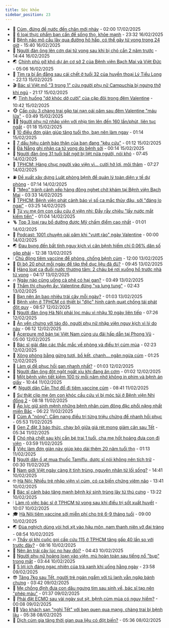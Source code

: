 ```yaml
---
title: Sức khỏe
sidebar_position: 23
---
```


<!-- dantri-suc-khoe:START -->
- 🤔 [Cúm, đừng để nước đến chân mới nhảy](https://dantri.com.vn/suc-khoe/cum-dung-de-nuoc-den-chan-moi-nhay-20250214185656397.htm) - 02:00 17/02/2025
- 🚦 [6 loại thực phẩm bạn cần để sống thọ, khỏe mạnh](https://dantri.com.vn/suc-khoe/6-loai-thuc-pham-ban-can-de-song-tho-khoe-manh-20250216200736031.htm) - 23:32 16/02/2025
- 🤖 [Bệnh não mô cầu lây qua đường hô hấp, có thể gây tử vong trong 24 giờ](https://dantri.com.vn/suc-khoe/benh-nao-mo-cau-lay-qua-duong-ho-hap-co-the-gay-tu-vong-trong-24-gio-20250216223942267.htm) - 15:40 16/02/2025
- 🐻 [Người đàn ông lên cơn dại tử vong sau khi bị chó cắn 2 năm trước](https://dantri.com.vn/suc-khoe/nguoi-dan-ong-len-con-dai-tu-vong-sau-khi-bi-cho-can-2-nam-truoc-20250216184054027.htm) - 14:44 16/02/2025
- 🌏 [Chính phủ gỡ khó dự án cơ sở 2 của Bệnh viện Bạch Mai và Việt Đức](https://dantri.com.vn/suc-khoe/chinh-phu-go-kho-du-an-co-so-2-cua-benh-vien-bach-mai-va-viet-duc-20250216120154469.htm) - 05:06 16/02/2025
- 👺 [Tìm ra bí ẩn đằng sau cái chết ở tuổi 32 của huyền thoại Lý Tiểu Long](https://dantri.com.vn/suc-khoe/tim-ra-bi-an-dang-sau-cai-chet-o-tuoi-32-cua-huyen-thoai-ly-tieu-long-20250215205116377.htm) - 22:13 15/02/2025
- 🎬 [Bác sĩ Việt mổ &quot;3 trong 1&quot; cứu người phụ nữ Campuchia bị ngưng thở khi ngủ](https://dantri.com.vn/suc-khoe/bac-si-viet-mo-3-trong-1-cuu-nguoi-phu-nu-campuchia-bi-ngung-tho-khi-ngu-20250215194309192.htm) - 21:17 15/02/2025
- 🌏 [Tình huống &quot;dở khóc dở cười&quot; của cặp đôi trong đêm Valentine](https://dantri.com.vn/suc-khoe/tinh-huong-do-khoc-do-cuoi-cua-cap-doi-trong-dem-valentine-20250215103506355.htm) - 10:42 15/02/2025
- 🐵 [Cấp cứu 3 chàng trai gặp tai nạn oái oăm sau đêm Valentine &quot;máu lửa&quot;](https://dantri.com.vn/suc-khoe/cap-cuu-3-chang-trai-gap-tai-nan-oai-oam-sau-dem-valentine-mau-lua-20250215010207767.htm) - 03:49 15/02/2025
- 👨‍🏫 [Người phụ nữ nhập viện với nhịp tim lên đến 160 lần/phút, liên tục ngất](https://dantri.com.vn/suc-khoe/nguoi-phu-nu-nhap-vien-voi-nhip-tim-len-den-160-lanphut-lien-tuc-ngat-20250214191327087.htm) - 01:18 15/02/2025
- 🤗 [10 điều đơn giản giúp tăng tuổi thọ, bạn nên làm ngay](https://dantri.com.vn/suc-khoe/10-dieu-don-gian-giup-tang-tuoi-tho-ban-nen-lam-ngay-20250214211906151.htm) - 01:14 15/02/2025
- 🫶 [7 dấu hiệu cảnh báo thận của bạn đang &quot;kêu cứu&quot;](https://dantri.com.vn/suc-khoe/7-dau-hieu-canh-bao-than-cua-ban-dang-keu-cuu-20250214213838267.htm) - 01:12 15/02/2025
- 🙉 [Đà Nẵng ghi nhận ca tử vong do bệnh sởi](https://dantri.com.vn/suc-khoe/da-nang-ghi-nhan-ca-tu-vong-do-benh-soi-20250214182500693.htm) - 00:14 15/02/2025
- 🦅 [Người đàn ông 31 tuổi bất ngờ bị liệt nửa người, nói khó](https://dantri.com.vn/suc-khoe/nguoi-dan-ong-31-tuoi-bat-ngo-bi-liet-nua-nguoi-noi-kho-20250214143716662.htm) - 07:45 14/02/2025
- 🐘 [TPHCM: Hàng chục người vào viện vì… cười hở lợi, môi thâm](https://dantri.com.vn/suc-khoe/tphcm-hang-chuc-nguoi-vao-vien-vi-cuoi-ho-loi-moi-tham-20250212161225121.htm) - 07:27 14/02/2025
- ⛽️ [Đề xuất xây dựng Luật phòng bệnh để quản lý toàn diện y tế dự phòng](https://dantri.com.vn/suc-khoe/de-xuat-xay-dung-luat-phong-benh-de-quan-ly-toan-dien-y-te-du-phong-20250214135433015.htm) - 07:14 14/02/2025
- 🤡 [&quot;Mẹo&quot; tránh cảnh xếp hàng đông nghẹt chờ khám tại Bệnh viện Bạch Mai](https://dantri.com.vn/suc-khoe/meo-tranh-canh-xep-hang-dong-nghet-cho-kham-tai-benh-vien-bach-mai-20250214083842573.htm) - 03:33 14/02/2025
- 💼 [TPHCM: Bệnh viện phát cảnh báo vì số ca mắc thủy đậu, sởi &quot;đáng lo ngại&quot;](https://dantri.com.vn/suc-khoe/tphcm-benh-vien-phat-canh-bao-vi-so-ca-mac-thuy-dau-soi-dang-lo-ngai-20250214094545289.htm) - 03:25 14/02/2025
- 🤔 [Từ vụ mẹ ôm con cầu cứu ở viện nhi: Đầy rẫy chiêu &quot;lấy nước mắt kiếm tiền&quot;](https://dantri.com.vn/suc-khoe/tu-vu-me-om-con-cau-cuu-o-vien-nhi-day-ray-chieu-lay-nuoc-mat-kiem-tien-20250214003707266.htm) - 01:04 14/02/2025
- 🪜 [Top 3 loại rau bổ dưỡng được Mỹ chấm điểm cao nhất](https://dantri.com.vn/suc-khoe/top-3-loai-rau-bo-duong-duoc-my-cham-diem-cao-nhat-20250213221739645.htm) - 01:01 14/02/2025
- 📝 [Podcast: 1001 chuyện oái oăm khi &quot;vượt rào&quot; ngày Valentine](https://dantri.com.vn/suc-khoe/podcast-1001-chuyen-oai-oam-khi-vuot-rao-ngay-valentine-20250213175359157.htm) - 00:00 14/02/2025
- 🌏 [Đau bụng đến bất tỉnh nguy kịch vì căn bệnh hiếm chỉ 0,06% dân số gặp phải](https://dantri.com.vn/suc-khoe/dau-bung-den-bat-tinh-nguy-kich-vi-can-benh-hiem-chi-006-dan-so-gap-phai-20250213181731670.htm) - 12:38 13/02/2025
- 🕯 [Chủ động tiêm vaccine để phòng, chống bệnh cúm](https://dantri.com.vn/suc-khoe/chu-dong-tiem-vaccine-de-phong-chong-benh-cum-20250213181217444.htm) - 12:00 13/02/2025
- 🦍 [Đi bộ 20 phút mỗi ngày để tập thể dục liệu đã đủ?](https://dantri.com.vn/suc-khoe/di-bo-20-phut-moi-ngay-de-tap-the-duc-lieu-da-du-20250210150344446.htm) - 09:45 13/02/2025
- 🌈 [Hàng loạt ca đuối nước thương tâm: 2 cháu bé rơi xuống hồ trước nhà tử vong](https://dantri.com.vn/suc-khoe/hang-loat-ca-duoi-nuoc-thuong-tam-2-chau-be-roi-xuong-ho-truoc-nha-tu-vong-20250213110820236.htm) - 04:17 13/02/2025
- 🔥 [Ngày nào cũng uống cà phê có hại gan?](https://dantri.com.vn/suc-khoe/ngay-nao-cung-uong-ca-phe-co-hai-gan-20250213090435685.htm) - 03:49 13/02/2025
- 🌊 [Thầm thì chuyện ấy: Valentine đừng &quot;va lung tung&quot;](https://dantri.com.vn/suc-khoe/tham-thi-chuyen-ay-valentine-dung-va-lung-tung-20250213083214888.htm) - 02:43 13/02/2025
- 🚦 [Bạn nên ăn bao nhiêu trái cây mỗi ngày?](https://dantri.com.vn/suc-khoe/ban-nen-an-bao-nhieu-trai-cay-moi-ngay-20250210141052830.htm) - 01:03 13/02/2025
- 🤖 [Bệnh viện ở TPHCM có thiết bị &quot;độc&quot; hình cánh quạt chống tái phát đột quỵ](https://dantri.com.vn/suc-khoe/benh-vien-o-tphcm-co-thiet-bi-doc-hinh-canh-quat-chong-tai-phat-dot-quy-20250212132358727.htm) - 08:57 12/02/2025
- 🤡 [Người đàn ông Hà Nội phải lọc máu vì nhậu 10 ngày liên tiếp](https://dantri.com.vn/suc-khoe/nguoi-dan-ong-ha-noi-phai-loc-mau-vi-nhau-10-ngay-lien-tiep-20250212110102102.htm) - 07:26 12/02/2025
- 💂 [Ăn yến chưng với táo đỏ, người phụ nữ nhập viện nguy kịch vì lý do này](https://dantri.com.vn/suc-khoe/an-yen-chung-voi-tao-do-nguoi-phu-nu-nhap-vien-nguy-kich-vi-ly-do-nay-20250212131144882.htm) - 06:12 12/02/2025
- 🦄 [Acerpure mở bán tại Việt Nam cùng ưu đãi hấp dẫn tại Phong Vũ](https://dantri.com.vn/suc-khoe/acerpure-mo-ban-tai-viet-nam-cung-uu-dai-hap-dan-tai-phong-vu-20250212115058354.htm) - 05:00 12/02/2025
- 🧠 [Bác sĩ giải đáp các thắc mắc về phòng và điều trị cúm mùa](https://dantri.com.vn/suc-khoe/bac-si-giai-dap-cac-thac-mac-ve-phong-va-dieu-tri-cum-mua-20250212084341554.htm) - 02:23 12/02/2025
- 🤖 [Xông phòng bằng gừng tươi, bồ kết, chanh... ngăn ngừa cúm](https://dantri.com.vn/suc-khoe/xong-phong-bang-gung-tuoi-bo-ket-chanh-ngan-ngua-cum-20250212082324257.htm) - 01:25 12/02/2025
- 💼 [Làm gì để phục hồi gan nhanh nhất?](https://dantri.com.vn/suc-khoe/lam-gi-de-phuc-hoi-gan-nhanh-nhat-20250211114705191.htm) - 01:03 12/02/2025
- 🧰 [Người đàn ông đột ngột ngất xỉu khi đang ăn cơm](https://dantri.com.vn/suc-khoe/nguoi-dan-ong-dot-ngot-ngat-xiu-khi-dang-an-com-20250211194213361.htm) - 01:02 12/02/2025
- 🎉 [Một bệnh viện tiết kiệm 100 tỷ mỗi năm nhờ không in phim và bệnh án giấy](https://dantri.com.vn/suc-khoe/mot-benh-vien-tiet-kiem-100-ty-moi-nam-nho-khong-in-phim-va-benh-an-giay-20250211174329274.htm) - 10:44 11/02/2025
- 🌏 [Người dân Cần Thơ đổ đi tiêm vaccine cúm](https://dantri.com.vn/suc-khoe/nguoi-dan-can-tho-do-di-tiem-vaccine-cum-20250211141842491.htm) - 08:41 11/02/2025
- 📝 [Sự thật clip mẹ ôm con khóc cầu cứu vì bị móc túi ở Bệnh viện Nhi đồng 2](https://dantri.com.vn/suc-khoe/su-that-clip-me-om-con-khoc-cau-cuu-vi-bi-moc-tui-o-benh-vien-nhi-dong-2-20250211150940111.htm) - 08:18 11/02/2025
- 🧠 [Áp lực giữ sinh mệnh những bệnh nhân cúm đông đặc phổi nặng nhất miền Bắc](https://dantri.com.vn/suc-khoe/ap-luc-giu-sinh-menh-nhung-benh-nhan-cum-dong-dac-phoi-nang-nhat-mien-bac-20250211124531847.htm) - 06:22 11/02/2025
- 🚀 [Cúm A &quot;nóng&quot;: Cẩm nang điều trị từng triệu chứng để nhanh hồi phục](https://dantri.com.vn/suc-khoe/cum-a-nong-cam-nang-dieu-tri-tung-trieu-chung-de-nhanh-hoi-phuc-20250210205212354.htm) - 05:53 11/02/2025
- 💯 [Gen Z đặt 3 báo thức, chạy bộ giữa giá rét mong giảm cân sau Tết](https://dantri.com.vn/suc-khoe/gen-z-dat-3-bao-thuc-chay-bo-giua-gia-ret-mong-giam-can-sau-tet-20250208104234074.htm) - 05:34 11/02/2025
- 🫶 [Chó nhà chết sau khi cắn bé trai 1 tuổi, cha mẹ hốt hoảng đưa con đi viện](https://dantri.com.vn/suc-khoe/cho-nha-chet-sau-khi-can-be-trai-1-tuoi-cha-me-hot-hoang-dua-con-di-vien-20250211101904534.htm) - 03:59 11/02/2025
- 👹 [Việc làm đơn giản này giúp kéo dài thêm 20 năm tuổi thọ](https://dantri.com.vn/suc-khoe/viec-lam-don-gian-nay-giup-keo-dai-them-20-nam-tuoi-tho-20250210170640150.htm) - 01:13 11/02/2025
- 🤩 [Người dân ồ ạt mua thuốc Tamiflu, dược sĩ nói không nên tích trữ](https://dantri.com.vn/suc-khoe/nguoi-dan-o-at-mua-thuoc-tamiflu-duoc-si-noi-khong-nen-tich-tru-20250210233718614.htm) - 00:30 11/02/2025
- 🌊 [Nam giới Việt ngày càng ít tinh trùng, nguyên nhân từ lối sống?](https://dantri.com.vn/suc-khoe/nam-gioi-viet-ngay-cang-it-tinh-trung-nguyen-nhan-tu-loi-song-20250210214109358.htm) - 14:41 10/02/2025
- 🤓 [Hà Nội: Nhiều trẻ nhập viện vì cúm, có ca biến chứng viêm não](https://dantri.com.vn/suc-khoe/ha-noi-nhieu-tre-nhap-vien-vi-cum-co-ca-bien-chung-viem-nao-20250210203311577.htm) - 13:41 10/02/2025
- 🌝 [Bác sĩ cảnh báo tăng mạnh bệnh ký sinh trùng lây từ thú cưng](https://dantri.com.vn/suc-khoe/bac-si-canh-bao-tang-manh-benh-ky-sinh-trung-lay-tu-thu-cung-20250210185143703.htm) - 13:22 10/02/2025
- 🕯 [Làm rõ việc bác sĩ ở TPHCM tử vong sau khi điều trị sốt xuất huyết](https://dantri.com.vn/suc-khoe/lam-ro-viec-bac-si-o-tphcm-tu-vong-sau-khi-dieu-tri-sot-xuat-huyet-20250209091111346.htm) - 10:07 10/02/2025
- 🎓 [Hà Nội tiêm vaccine sởi miễn phí cho trẻ 6-9 tháng tuổi](https://dantri.com.vn/suc-khoe/ha-noi-tiem-vaccine-soi-mien-phi-cho-tre-6-9-thang-tuoi-20250210141830872.htm) - 09:00 10/02/2025
- 🌏 [Đùa nghịch dùng vòi hơi xịt vào hậu môn, nam thanh niên vỡ đại tràng](https://dantri.com.vn/suc-khoe/dua-nghich-dung-voi-hoi-xit-vao-hau-mon-nam-thanh-nien-vo-dai-trang-20250210155420309.htm) - 08:54 10/02/2025
- 🔥 [Thấy gì khi cuộc gọi cấp cứu 115 ở TPHCM tăng gấp 40 lần so với trước đây?](https://dantri.com.vn/suc-khoe/thay-gi-khi-cuoc-goi-cap-cuu-115-o-tphcm-tang-gap-40-lan-so-voi-truoc-day-20250210122318514.htm) - 08:16 10/02/2025
- 📝 [Nên ăn trái cây lúc no hay đói?](https://dantri.com.vn/suc-khoe/nen-an-trai-cay-luc-no-hay-doi-20250210110003742.htm) - 04:43 10/02/2025
- 🧠 [Người phụ nữ hoảng loạn vào viện, mù hoàn toàn sau tiếng nổ &quot;bụp&quot; trong mắt](https://dantri.com.vn/suc-khoe/nguoi-phu-nu-hoang-loan-vao-vien-mu-hoan-toan-sau-tieng-no-bup-trong-mat-20250210102123642.htm) - 03:44 10/02/2025
- 🦅 [5 lợi ích đáng ngạc nhiên của trà xanh khi uống hằng ngày](https://dantri.com.vn/suc-khoe/5-loi-ich-dang-ngac-nhien-cua-tra-xanh-khi-uong-hang-ngay-20250207163943327.htm) - 23:58 09/02/2025
- 😎 [Tăng 7kg sau Tết, người trẻ ngán ngẩm với tủ lạnh vẫn ngập bánh chưng](https://dantri.com.vn/suc-khoe/tang-7kg-sau-tet-nguoi-tre-ngan-ngam-voi-tu-lanh-van-ngap-banh-chung-20250208100436120.htm) - 03:42 09/02/2025
- 🎉 [Mẹ chồng định đưa con dâu ngưng tim sau sinh về, bác sĩ tạo nên &quot;phép màu&quot;](https://dantri.com.vn/suc-khoe/me-chong-dinh-dua-con-dau-ngung-tim-sau-sinh-ve-bac-si-tao-nen-phep-mau-20250209082331389.htm) - 01:37 09/02/2025
- 🫣 [Phải đặt ECMO sau vài ngày sụt sịt, bệnh cúm mùa có nguy hiểm?](https://dantri.com.vn/suc-khoe/phai-dat-ecmo-sau-vai-ngay-sut-sit-benh-cum-mua-co-nguy-hiem-20250207155737920.htm) - 00:08 09/02/2025
- 🧑‍🏫 [Vào khách sạn &quot;nghỉ Tết&quot; với bạn quen qua mạng, chàng trai bị bệnh lậu](https://dantri.com.vn/suc-khoe/vao-khach-san-nghi-tet-voi-ban-quen-qua-mang-chang-trai-bi-benh-lau-20250208104843018.htm) - 05:38 08/02/2025
- 🥷 [Dịch cúm gia tăng thời gian qua liệu có đột biến?](https://dantri.com.vn/suc-khoe/dich-cum-gia-tang-thoi-gian-qua-lieu-co-dot-bien-20250208115758950.htm) - 05:36 08/02/2025<!-- dantri-suc-khoe:END -->
